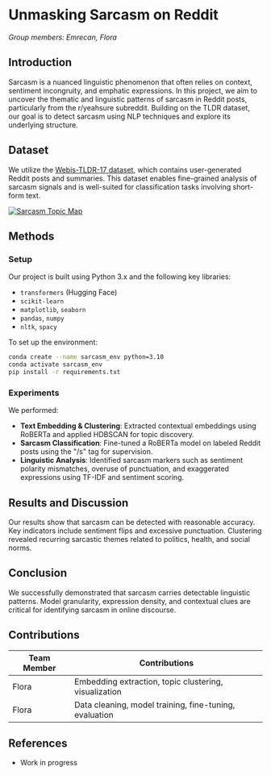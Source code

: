# Unmasking Sarcasm on Reddit

_Group members: Emrecan, Flora_

## Introduction

Sarcasm is a nuanced linguistic phenomenon that often relies on context, sentiment incongruity, and emphatic expressions. In this project, we aim to uncover the thematic and linguistic patterns of sarcasm in Reddit posts, particularly from the r/yeahsure subreddit. Building on the TLDR dataset, our goal is to detect sarcasm using NLP techniques and explore its underlying structure.

## Dataset

We utilize the [Webis-TLDR-17 dataset](https://huggingface.co/datasets/webis/tldr-17), which contains user-generated Reddit posts and summaries. This dataset enables fine-grained analysis of sarcasm signals and is well-suited for classification tasks involving short-form text.

[![Sarcasm Topic Map](plots/sarcasm_topic_thumb.png)](plots/sarcasm_topic_map.html)

## Methods

### Setup

Our project is built using Python 3.x and the following key libraries:

- `transformers` (Hugging Face)
- `scikit-learn`
- `matplotlib`, `seaborn`
- `pandas`, `numpy`
- `nltk`, `spacy`

To set up the environment:

```bash
conda create --name sarcasm_env python=3.10
conda activate sarcasm_env
pip install -r requirements.txt
```

### Experiments

We performed:

- **Text Embedding & Clustering**: Extracted contextual embeddings using RoBERTa and applied HDBSCAN for topic discovery.
- **Sarcasm Classification**: Fine-tuned a RoBERTa model on labeled Reddit posts using the "/s" tag for supervision.
- **Linguistic Analysis**: Identified sarcasm markers such as sentiment polarity mismatches, overuse of punctuation, and exaggerated expressions using TF-IDF and sentiment scoring.

## Results and Discussion

Our results show that sarcasm can be detected with reasonable accuracy. Key indicators include sentiment flips and excessive punctuation. Clustering revealed recurring sarcastic themes related to politics, health, and social norms.

## Conclusion

We successfully demonstrated that sarcasm carries detectable linguistic patterns. Model granularity, expression density, and contextual clues are critical for identifying sarcasm in online discourse.

## Contributions

| Team Member     | Contributions                                                  |
|------------------|---------------------------------------------------------------|
| Flora            | Embedding extraction, topic clustering, visualization         |
| Flora            | Data cleaning, model training, fine-tuning, evaluation        |

## References

- Work in progress
